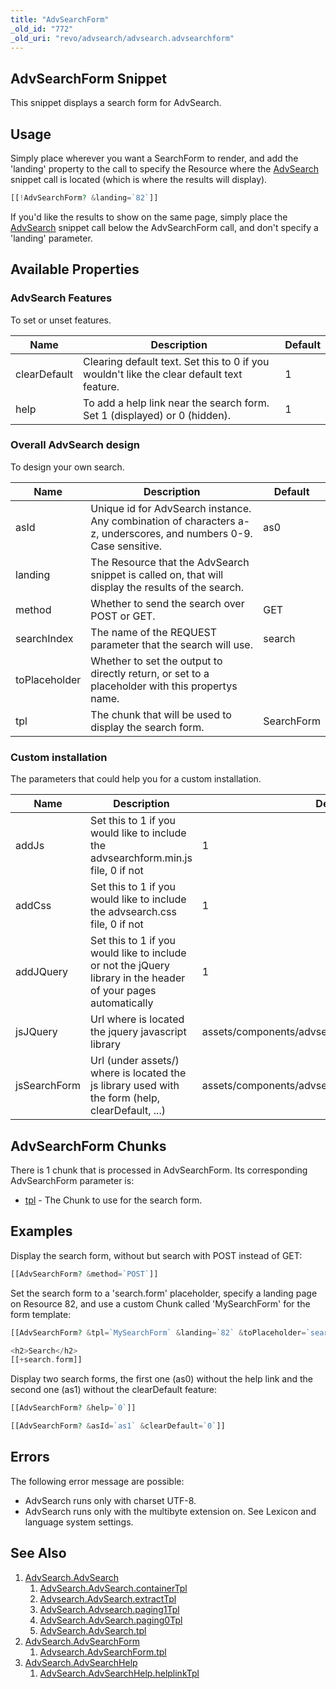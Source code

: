 ```yaml
---
title: "AdvSearchForm"
_old_id: "772"
_old_uri: "revo/advsearch/advsearch.advsearchform"
---
```


## AdvSearchForm Snippet

This snippet displays a search form for AdvSearch.

## Usage

Simply place wherever you want a SearchForm to render, and add the 'landing' property to the call to specify the Resource where the [AdvSearch](extras/advsearch/advsearch.advsearch "AdvSearch.AdvSearch") snippet call is located (which is where the results will display).

 ``` php
[[!AdvSearchForm? &landing=`82`]]
```

If you'd like the results to show on the same page, simply place the [AdvSearch](extras/advsearch/advsearch.advsearch "AdvSearch.AdvSearch") snippet call below the AdvSearchForm call, and don't specify a 'landing' parameter.

## Available Properties

### AdvSearch Features

To set or unset features.

| Name         | Description                                                                               | Default |
| ------------ | ----------------------------------------------------------------------------------------- | ------- |
| clearDefault | Clearing default text. Set this to 0 if you wouldn't like the clear default text feature. | 1       |
| help         | To add a help link near the search form. Set 1 (displayed) or 0 (hidden).                 | 1       |

### Overall AdvSearch design

To design your own search.

| Name          | Description                                                                                                        | Default    |
| ------------- | ------------------------------------------------------------------------------------------------------------------ | ---------- |
| asId          | Unique id for AdvSearch instance. Any combination of characters a-z, underscores, and numbers 0-9. Case sensitive. | as0        |
| landing       | The Resource that the AdvSearch snippet is called on, that will display the results of the search.                 |            |
| method        | Whether to send the search over POST or GET.                                                                       | GET        |
| searchIndex   | The name of the REQUEST parameter that the search will use.                                                        | search     |
| toPlaceholder | Whether to set the output to directly return, or set to a placeholder with this propertys name.                    |            |
| tpl           | The chunk that will be used to display the search form.                                                            | SearchForm |

### Custom installation

The parameters that could help you for a custom installation.

| Name         | Description                                                                                                    | Default                                             |
| ------------ | -------------------------------------------------------------------------------------------------------------- | --------------------------------------------------- |
| addJs        | Set this to 1 if you would like to include the advsearchform.min.js file, 0 if not                             | 1                                                   |
| addCss       | Set this to 1 if you would like to include the advsearch.css file, 0 if not                                    | 1                                                   |
| addJQuery    | Set this to 1 if you would like to include or not the jQuery library in the header of your pages automatically | 1                                                   |
| jsJQuery     | Url where is located the jquery javascript library                                                             | assets/components/advsearch/js/jquery-1.5.1.min.js  |
| jsSearchForm | Url (under assets/) where is located the js library used with the form (help, clearDefault, ...)               | assets/components/advsearch/js/advsearchform.min.js |

## AdvSearchForm Chunks

There is 1 chunk that is processed in AdvSearchForm. Its corresponding AdvSearchForm parameter is:

- [tpl](extras/advsearch/advsearch.advsearchform/advsearch.advsearchform.tpl "Advsearch.AdvSearchForm.tpl") - The Chunk to use for the search form.

## Examples

Display the search form, without but search with POST instead of GET:

 ``` php
[[AdvSearchForm? &method=`POST`]]
```

Set the search form to a 'search.form' placeholder, specify a landing page on Resource 82, and use a custom Chunk called 'MySearchForm' for the form template:

 ``` php
[[AdvSearchForm? &tpl=`MySearchForm` &landing=`82` &toPlaceholder=`search.form`]]

<h2>Search</h2>
[[+search.form]]
```

Display two search forms, the first one (as0) without the help link and the second one (as1) without the clearDefault feature:

 ``` php
[[AdvSearchForm? &help=`0`]]
```

 ``` php
[[AdvSearchForm? &asId=`as1` &clearDefault=`0`]]
```

## Errors

The following error message are possible:

- AdvSearch runs only with charset UTF-8.
- AdvSearch runs only with the multibyte extension on. See Lexicon and language system settings.

## See Also

1. [AdvSearch.AdvSearch](extras/advsearch/advsearch)
    1. [AdvSearch.AdvSearch.containerTpl](extras/advsearch/advsearch/containertpl)
    2. [Advsearch.AdvSearch.extractTpl](extras/advsearch/advsearch/extracttpl)
    3. [AdvSearch.Advsearch.paging1Tpl](extras/advsearch/advsearch/paging1tpl)
    4. [AdvSearch.AdvSearch.paging0Tpl](extras/advsearch/advsearch/paging0tpl)
    5. [AdvSearch.AdvSearch.tpl](extras/advsearch/advsearch/tpl)
2. [AdvSearch.AdvSearchForm](extras/advsearch/advsearch.advsearchform)
    1. [Advsearch.AdvSearchForm.tpl](extras/advsearch/advsearch.advsearchform/tpl)
3. [AdvSearch.AdvSearchHelp](extras/advsearch/advsearch.advsearchhelp)
    1. [AdvSearch.AdvSearchHelp.helplinkTpl](extras/advsearch/advsearch.advsearchhelp/helplinktpl)
